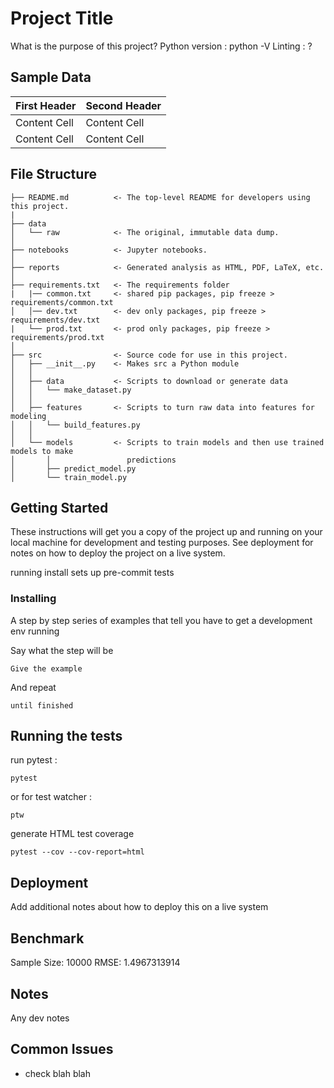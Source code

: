 # Project Title
What is the purpose of this project?
Python version : python -V
Linting : ?

## Sample Data
| First Header  | Second Header |
| ------------- | ------------- |
| Content Cell  | Content Cell  |
| Content Cell  | Content Cell  |

## File Structure

```
├── README.md          <- The top-level README for developers using this project.
|
├── data
│   └── raw            <- The original, immutable data dump.
│
├── notebooks          <- Jupyter notebooks.
│                         
├── reports            <- Generated analysis as HTML, PDF, LaTeX, etc.
│
├── requirements.txt   <- The requirements folder
|   |── common.txt     <- shared pip packages, pip freeze > requirements/common.txt
│   │── dev.txt        <- dev only packages, pip freeze > requirements/dev.txt
|   └── prod.txt       <- prod only packages, pip freeze > requirements/prod.txt
│
├── src                <- Source code for use in this project.
│   ├── __init__.py    <- Makes src a Python module
│   │
│   ├── data           <- Scripts to download or generate data
│   │   └── make_dataset.py
│   │
│   ├── features       <- Scripts to turn raw data into features for modeling
│   │   └── build_features.py
│   │
│   └── models         <- Scripts to train models and then use trained models to make
│       │                 predictions
│       ├── predict_model.py
│       └── train_model.py
```

## Getting Started

These instructions will get you a copy of the project up and running on your local machine for development and testing purposes. See deployment for notes on how to deploy the project on a live system.

running install sets up pre-commit tests

### Installing

A step by step series of examples that tell you have to get a development env running

Say what the step will be

```
Give the example
```

And repeat

```
until finished
```

## Running the tests

run pytest :

```
pytest
```

or for test watcher :

```
ptw
```

generate HTML test coverage
```
pytest --cov --cov-report=html
```
## Deployment

Add additional notes about how to deploy this on a live system

## Benchmark

Sample Size: 10000
RMSE: 1.4967313914

## Notes
Any dev notes

## Common Issues
- check blah blah
